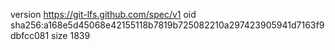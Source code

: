 version https://git-lfs.github.com/spec/v1
oid sha256:a168e5d45068e42155118b7819b725082210a297423905941d7163f9dbfcc081
size 1839
